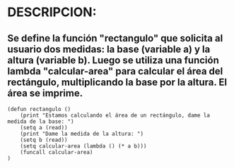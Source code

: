 # DESCRIPCION:
## Se define la función "rectangulo" que solicita al usuario dos medidas: la base (variable a) y la altura (variable b). Luego se utiliza una función lambda "calcular-area" para calcular el área del rectángulo, multiplicando la base por la altura. El área se imprime.
~~~
(defun rectangulo ()
	(print "Estamos calculando el área de un rectángulo, dame la medida de la base: ")
	(setq a (read))
	(print "Dame la medida de la altura: ")
	(setq b (read))
	(setq calcular-area (lambda () (* a b)))
	(funcall calcular-area)
)
~~~